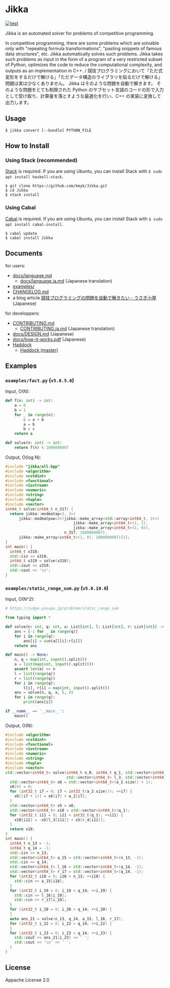 # Jikka

[![test](https://github.com/kmyk/Jikka/actions/workflows/test.yml/badge.svg)](https://github.com/kmyk/Jikka/actions/workflows/test.yml)

Jikka is an automated solver for problems of competitive programming.

In competitive programming, there are some problems which are solvable only with "repeating formula transformations", "pasting snippets of famous data structures", etc.
Jikka automatically solves such problems.
Jikka takes such problems as input in the form of a program of a very restricted subset of Python, optimizes the code to reduce the computational complexity, and outputs as an implementation in C++.
/
競技プログラミングにおいて「ただ式変形をするだけで解ける」「ただデータ構造のライブラリを貼るだけで解ける」問題は実は少なくありません。
Jikka はそのような問題を自動で解きます。
そのような問題をとても制限された Python のサブセット言語のコードの形で入力として受け取り、計算量を落とすような最適化を行い、C++ の実装に変換して出力します。


## Usage

``` console
$ jikka convert [--bundle] PYTHON_FILE
```


## How to Install

### Using Stack (recommended)

[Stack](https://www.haskellstack.org/) is required. If you are using Ubuntu, you can install Stack with `$ sudo apt install haskell-stack`.

``` console
$ git clone https://github.com/kmyk/Jikka.git
$ cd Jikka
$ stack install
```

### Using Cabal

[Cabal](https://www.haskell.org/cabal/) is required. If you are using Ubuntu, you can install Stack with `$ sudo apt install cabal-install`.

``` console
$ cabal update
$ cabal install Jikka
```


## Documents

for users:

-   [docs/language.md](https://github.com/kmyk/Jikka/blob/master/docs/language.md)
    -   [docs/language.ja.md](https://github.com/kmyk/Jikka/blob/master/docs/language.ja.md) (Japanese translation)
-   [examples/](https://github.com/kmyk/Jikka/blob/master/examples)
-   [CHANGELOG.md](https://github.com/kmyk/Jikka/blob/master/CHANGELOG.md)
-   a blog article [競技プログラミングの問題を自動で解きたい - うさぎ小屋](https://kimiyuki.net/blog/2020/12/09/automated-solvers-of-competitive-programming/) (Japanese)

for developpers:

-   [CONTRIBUTING.md](https://github.com/kmyk/Jikka/blob/master/CONTRIBUTING.md)
    -   [CONTRIBUTING.ja.md](https://github.com/kmyk/Jikka/blob/master/CONTRIBUTING.ja.md) (Japanese translation)
-   [docs/DESIGN.md](https://github.com/kmyk/Jikka/blob/master/docs/DESIGN.md) (Japanese)
-   [docs/how-it-works.pdf](https://github.com/kmyk/Jikka/blob/master/docs/how-it-works.pdf) (Japanese)
-   [Haddock](https://hackage.haskell.org/package/Jikka)
    -   [Haddock (master)](https://kmyk.github.io/Jikka/)


## Examples

### `examples/fact.py` (`v5.0.5.0`)

Input, O(N):

``` python
def f(n: int) -> int:
    a = 0
    b = 1
    for _ in range(n):
        c = a + b
        a = b
        b = c
    return a

def solve(n: int) -> int:
    return f(n) % 1000000007
```

Output, O(log N):

``` c++
#include "jikka/all.hpp"
#include <algorithm>
#include <cstdint>
#include <functional>
#include <iostream>
#include <numeric>
#include <string>
#include <tuple>
#include <vector>
int64_t solve(int64_t n_317) {
  return jikka::modmatap<2, 2>(
      jikka::modmatpow<2>(jikka::make_array<std::array<int64_t, 2>>(
                              jikka::make_array<int64_t>(1, 1),
                              jikka::make_array<int64_t>(1, 0)),
                          n_317, 1000000007),
      jikka::make_array<int64_t>(1, 0), 1000000007)[1];
}
int main() {
  int64_t x318;
  std::cin >> x318;
  int64_t x319 = solve(x318);
  std::cout << x319;
  std::cout << '\n';
}
```

### `examples/static_range_sum.py` (`v5.0.10.0`)

Input, O(N^2):

```python
# https://judge.yosupo.jp/problem/static_range_sum

from typing import *

def solve(n: int, q: int, a: List[int], l: List[int], r: List[int]) -> List[int]:
    ans = [-1 for _ in range(q)]
    for i in range(q):
        ans[i] = sum(a[l[i]:r[i]])
    return ans

def main() -> None:
    n, q = map(int, input().split())
    a = list(map(int, input().split()))
    assert len(a) == n
    l = list(range(q))
    r = list(range(q))
    for i in range(q):
        l[i], r[i] = map(int, input().split())
    ans = solve(n, q, a, l, r)
    for i in range(q):
        print(ans[i])

if __name__ == '__main__':
    main()
```

Output, O(N):

```c++
#include <algorithm>
#include <cstdint>
#include <functional>
#include <iostream>
#include <numeric>
#include <string>
#include <tuple>
#include <vector>
std::vector<int64_t> solve(int64_t n_0, int64_t q_1, std::vector<int64_t> a_2,
                           std::vector<int64_t> l_3, std::vector<int64_t> r_4) {
  std::vector<int64_t> x6 = std::vector<int64_t>(a_2.size() + 1);
  x6[0] = 0;
  for (int32_t i7 = 0; i7 < int32_t(a_2.size()); ++i7) {
    x6[(i7 + 1)] = x6[i7] + a_2[i7];
  }
  std::vector<int64_t> x5 = x6;
  std::vector<int64_t> x10 = std::vector<int64_t>(q_1);
  for (int32_t i11 = 0; i11 < int32_t(q_1); ++i11) {
    x10[i11] = -x5[l_3[i11]] + x5[r_4[i11]];
  }
  return x10;
}
int main() {
  int64_t n_13 = -1;
  int64_t q_14 = -1;
  std::cin >> n_13;
  std::vector<int64_t> a_15 = std::vector<int64_t>(n_13, -1);
  std::cin >> q_14;
  std::vector<int64_t> l_16 = std::vector<int64_t>(q_14, -1);
  std::vector<int64_t> r_17 = std::vector<int64_t>(q_14, -1);
  for (int32_t i18 = 0; i18 < n_13; ++i18) {
    std::cin >> a_15[i18];
  }
  for (int32_t i_19 = 0; i_19 < q_14; ++i_19) {
    std::cin >> l_16[i_19];
    std::cin >> r_17[i_19];
  }
  for (int32_t i_20 = 0; i_20 < q_14; ++i_20) {
  }
  auto ans_21 = solve(n_13, q_14, a_15, l_16, r_17);
  for (int32_t i_22 = 0; i_22 < q_14; ++i_22) {
  }
  for (int32_t i_23 = 0; i_23 < q_14; ++i_23) {
    std::cout << ans_21[i_23] << ' ';
    std::cout << '\n' << ' ';
  }
}
```


## License

Appache License 2.0
